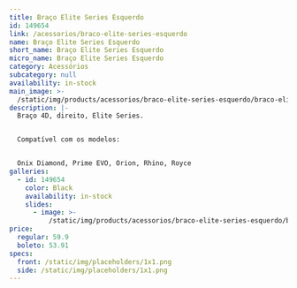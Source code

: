 ```yaml
---
title: Braço Elite Series Esquerdo
id: 149654
link: /acessorios/braco-elite-series-esquerdo
name: Braço Elite Series Esquerdo
short_name: Braço Elite Series Esquerdo
micro_name: Braço Elite Series Esquerdo
category: Acessórios
subcategory: null
availability: in-stock
main_image: >-
  /static/img/products/acessorios/braco-elite-series-esquerdo/braco-elite-series-esquerdo.jpg
description: |-
  Braço 4D, direito, Elite Series. 


  Compatível com os modelos:


  Onix Diamond, Prime EVO, Orion, Rhino, Royce
galleries:
  - id: 149654
    color: Black
    availability: in-stock
    slides:
      - image: >-
          /static/img/products/acessorios/braco-elite-series-esquerdo/braco-elite-series-esquerdo.jpg
price:
  regular: 59.9
  boleto: 53.91
specs:
  front: /static/img/placeholders/1x1.png
  side: /static/img/placeholders/1x1.png
---
```

